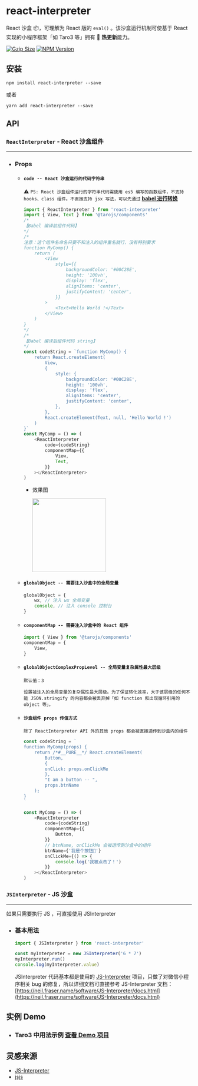# react-interpreter

React 沙盒 📦，可理解为 React 版的 `eval()` 。该沙盒运行机制可使基于 React 实现的小程序框架「如 Taro3 等」拥有 🚀 **热更新**能力。

<a href="https://unpkg.com/react-interpreter/dist/react-interpreter.min.js"><img src="https://img.badgesize.io/https://unpkg.com/react-interpreter/dist/react-interpreter.min.js?compression=gzip&style=flat-square" alt="Gzip Size"></a>
<a href="https://www.npmjs.com/package/react-interpreter"><img src="https://img.shields.io/npm/v/react-interpreter.svg?style=flat-square&colorB=51C838" alt="NPM Version"></a>

## 安装

```
npm install react-interpreter --save
```

或者

```
yarn add react-interpreter --save
```

## API

### `ReactInterpreter` - React 沙盒组件

---

-   ### **Props**

    -   #### `code -- React 沙盒运行的代码字符串`

        ⚠️ `PS: React 沙盒组件运行的字符串代码需使用 es5 编写的函数组件，不支持 hooks、class 组件。不直接支持 jsx 写法，可以先通过` [**babel 进行转换**](https://babeljs.io/repl/#?browsers=defaults&build=&builtIns=false&corejs=3.6&spec=false&loose=false&code_lz=Q&debug=false&forceAllTransforms=false&shippedProposals=false&circleciRepo=&evaluate=false&fileSize=false&timeTravel=false&sourceType=module&lineWrap=true&presets=env%2Creact%2Cstage-2&prettier=true&targets=&version=7.17.2&externalPlugins=&assumptions=%7B%7D)

        ```ts
        import { ReactInterpreter } from 'react-interpreter'
        import { View, Text } from '@tarojs/components'
        /*
        【Babel 编译前组件代码】
        */
        /*
        注意：这个组件名命名只要不和注入的组件重名就行，没有特别要求
        function MyComp() {
            return (
                <View
                    style={{
                        backgroundColor: '#00C28E',
                        height: '100vh',
                        display: 'flex',
                        alignItems: 'center',
                        justifyContent: 'center',
                    }}
                >
                    <Text>Hello World !</Text>
                </View>
            )
        }
        */
        /*
        【Babel 编译后组件代码 string】
        */
        const codeString = `function MyComp() {
            return React.createElement(
                View,
                {
                    style: {
                        backgroundColor: '#00C28E',
                        height: '100vh',
                        display: 'flex',
                        alignItems: 'center',
                        justifyContent: 'center',
                    },
                },
                React.createElement(Text, null, 'Hello World !')
            )
        }`
        const MyComp = () => (
            <ReactInterpreter
                code={codeString}
                componentMap={{
                    View,
                    Text,
                }}
            ></ReactInterpreter>
        )
        ```

        -   效果图

            <image src='./docs/imgs/code-demo.jpeg' width = '200'/>

    -   #### `globalObject -- 需要注入沙盒中的全局变量`

        ```ts
        globalObject = {
            wx, // 注入 wx 全局变量
            console, // 注入 console 控制台
        }
        ```

    -   #### `componentMap -- 需要注入沙盒中的 React 组件`

        ```ts
        import { View } from '@tarojs/components'
        componentMap = {
            View,
        }
        ```

    -   #### `globalObjectComplexPropLevel -- 全局变量复杂属性最大层级`

        `默认值：3`

        `设置被注入的全局变量的复杂属性最大层级。为了保证转化效率，大于该层级的任何不能 JSON.stringify 的内容都会被丢弃掉「如 function 和出现循环引用的 object 等」。`

    -   #### `沙盒组件 props 传值方式`

        `除了 ReactInterpreter API 外的其他 props 都会被直接透传到沙盒内的组件`

        ```ts
        const codeString = `
        function MyComp(props) {
            return /*#__PURE__*/ React.createElement(
                Button,
                {
                onClick: props.onClickMe
                },
                "I am a button -- ",
                props.btnName
            );
        }
        `

        const MyComp = () => (
            <ReactInterpreter
                code={codeString}
                componentMap={{
                    Button,
                }}
                // btnName, onClickMe 会被透传到沙盒中的组件
                btnName={'我是个按钮🔘'}
                onClickMe={() => {
                    console.log('我被点击了！')
                }}
            ></ReactInterpreter>
        )
        ```

### `JSInterpreter` - JS 沙盒

---

如果只需要执行 JS ，可直接使用 JSInterpreter

-   ### 基本用法

    ```ts
    import { JSInterpreter } from 'react-interpreter'

    const myInterpreter = new JSInterpreter('6 * 7')
    myInterpreter.run()
    console.log(myInterpreter.value)
    ```

    JSInterpreter 代码基本都是使用的 [JS-Interpreter](https://github.com/NeilFraser/JS-Interpreter) 项目，只做了对微信小程序相关 bug 的修复，所以详细文档可直接参考 JS-Interpreter 文档： [https://neil.fraser.name/software/JS-Interpreter/docs.html](https://neil.fraser.name/software/JS-Interpreter/docs.html)

## 实例 Demo

-   ### Taro3 中用法示例 [查看 Demo 项目](./demos/taro-demo/)

## 灵感来源

-   [JS-Interpreter](https://github.com/NeilFraser/JS-Interpreter)
-   [jsjs](https://github.com/bramblex/jsjs)

